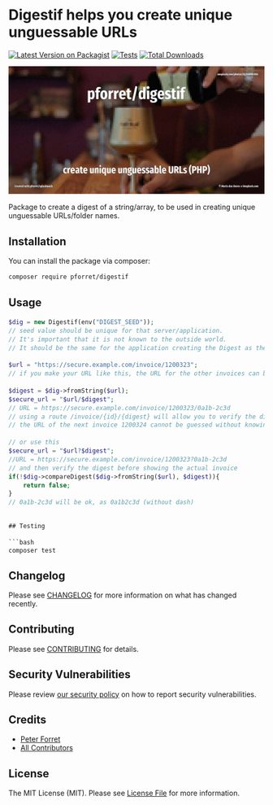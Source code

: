 # Digestif helps you create unique unguessable URLs

[![Latest Version on Packagist](https://img.shields.io/packagist/v/pforret/digestif.svg?style=flat-square)](https://packagist.org/packages/pforret/digestif)
[![Tests](https://img.shields.io/github/actions/workflow/status/pforret/digestif/run-tests.yml?branch=main&label=tests&style=flat-square)](https://github.com/pforret/digestif/actions/workflows/run-tests.yml)
[![Total Downloads](https://img.shields.io/packagist/dt/pforret/digestif.svg?style=flat-square)](https://packagist.org/packages/pforret/digestif)

![](assets/unsplash.digestif.jpg)

Package to create a digest of a string/array, to be used in creating unique unguessable URLs/folder names.

## Installation

You can install the package via composer:

```bash
composer require pforret/digestif
```

## Usage

```php
$dig = new Digestif(env("DIGEST_SEED"));
// seed value should be unique for that server/application.
// It's important that it is not known to the outside world.
// It should be the same for the application creating the Digest as the one reading/verifying it 

$url = "https://secure.example.com/invoice/1200323";
// if you make your URL like this, the URL for the other invoices can be guessed (e.g. 1200324, etc)

$digest = $dig->fromString($url);
$secure_url = "$url/$digest";
// URL = https://secure.example.com/invoice/1200323/0a1b-2c3d
// using a route /invoice/{id}/{digest} will allow you to verify the digest
// the URL of the next invoice 1200324 cannot be guessed without knowing the seed value

// or use this
$secure_url = "$url?$digest";
//URL = https://secure.example.com/invoice/1200323?0a1b-2c3d
// and then verify the digest before showing the actual invoice
if(!$dig->compareDigest($dig->fromString($url), $digest)){
    return false;
}
// 0a1b-2c3d will be ok, as 0a1b2c3d (without dash)
``` 

```

## Testing

```bash
composer test
```

## Changelog

Please see [CHANGELOG](CHANGELOG.md) for more information on what has changed recently.

## Contributing

Please see [CONTRIBUTING](https://github.com/spatie/.github/blob/main/CONTRIBUTING.md) for details.

## Security Vulnerabilities

Please review [our security policy](../../security/policy) on how to report security vulnerabilities.

## Credits

- [Peter Forret](https://github.com/pforret)
- [All Contributors](../../contributors)

## License

The MIT License (MIT). Please see [License File](LICENSE.md) for more information.
